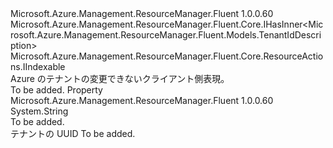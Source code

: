 <Type Name="ITenant" FullName="Microsoft.Azure.Management.ResourceManager.Fluent.ITenant">
  <TypeSignature Language="C#" Value="public interface ITenant : Microsoft.Azure.Management.ResourceManager.Fluent.Core.IHasInner&lt;Microsoft.Azure.Management.ResourceManager.Fluent.Models.TenantIdDescription&gt;, Microsoft.Azure.Management.ResourceManager.Fluent.Core.ResourceActions.IIndexable" />
  <TypeSignature Language="ILAsm" Value=".class public interface auto ansi abstract ITenant implements class Microsoft.Azure.Management.ResourceManager.Fluent.Core.IHasInner`1&lt;class Microsoft.Azure.Management.ResourceManager.Fluent.Models.TenantIdDescription&gt;, class Microsoft.Azure.Management.ResourceManager.Fluent.Core.ResourceActions.IIndexable" />
  <TypeSignature Language="DocId" Value="T:Microsoft.Azure.Management.ResourceManager.Fluent.ITenant" />
  <TypeSignature Language="VB.NET" Value="Public Interface ITenant&#xA;Implements IHasInner(Of TenantIdDescription), IIndexable" />
  <TypeSignature Language="F#" Value="type ITenant = interface&#xA;    interface IIndexable&#xA;    interface IHasInner&lt;TenantIdDescription&gt;" />
  <AssemblyInfo>
    <AssemblyName>Microsoft.Azure.Management.ResourceManager.Fluent</AssemblyName>
    <AssemblyVersion>1.0.0.60</AssemblyVersion>
  </AssemblyInfo>
  <Interfaces>
    <Interface>
      <InterfaceName>Microsoft.Azure.Management.ResourceManager.Fluent.Core.IHasInner&lt;Microsoft.Azure.Management.ResourceManager.Fluent.Models.TenantIdDescription&gt;</InterfaceName>
    </Interface>
    <Interface>
      <InterfaceName>Microsoft.Azure.Management.ResourceManager.Fluent.Core.ResourceActions.IIndexable</InterfaceName>
    </Interface>
  </Interfaces>
  <Docs>
    <summary>
            Azure のテナントの変更できないクライアント側表現。
            </summary>
    <remarks>To be added.</remarks>
  </Docs>
  <Members>
    <Member MemberName="TenantId">
      <MemberSignature Language="C#" Value="public string TenantId { get; }" />
      <MemberSignature Language="ILAsm" Value=".property instance string TenantId" />
      <MemberSignature Language="DocId" Value="P:Microsoft.Azure.Management.ResourceManager.Fluent.ITenant.TenantId" />
      <MemberSignature Language="VB.NET" Value="Public ReadOnly Property TenantId As String" />
      <MemberSignature Language="F#" Value="member this.TenantId : string" Usage="Microsoft.Azure.Management.ResourceManager.Fluent.ITenant.TenantId" />
      <MemberType>Property</MemberType>
      <AssemblyInfo>
        <AssemblyName>Microsoft.Azure.Management.ResourceManager.Fluent</AssemblyName>
        <AssemblyVersion>1.0.0.60</AssemblyVersion>
      </AssemblyInfo>
      <ReturnValue>
        <ReturnType>System.String</ReturnType>
      </ReturnValue>
      <Docs>
        <summary>To be added.</summary>
        <value>テナントの UUID</value>
        <remarks>To be added.</remarks>
      </Docs>
    </Member>
  </Members>
</Type>
